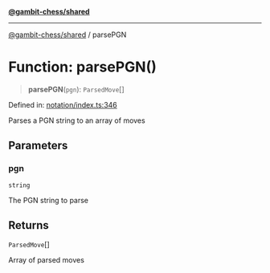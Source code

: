 [**@gambit-chess/shared**](../README.md)

***

[@gambit-chess/shared](../globals.md) / parsePGN

# Function: parsePGN()

> **parsePGN**(`pgn`): `ParsedMove`[]

Defined in: [notation/index.ts:346](https://github.com/cango91/gambit-chess/blob/d79bd73a9b1359341cbe89b368f1eb5b66a60564/shared/src/notation/index.ts#L346)

Parses a PGN string to an array of moves

## Parameters

### pgn

`string`

The PGN string to parse

## Returns

`ParsedMove`[]

Array of parsed moves
